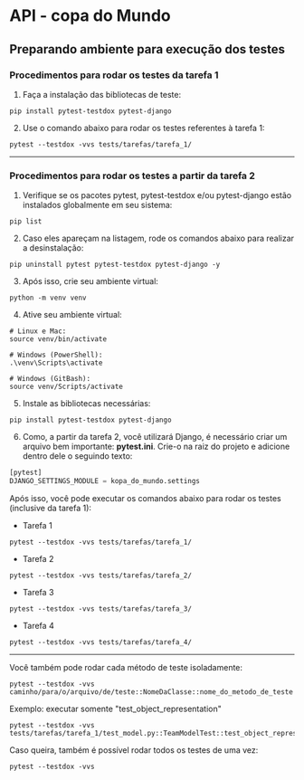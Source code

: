 # API - copa do Mundo

## Preparando ambiente para execução dos testes
### Procedimentos para rodar os testes da tarefa 1
1. Faça a instalação das bibliotecas de teste:
```shell
pip install pytest-testdox pytest-django
```
2. Use o comando abaixo para rodar os testes referentes à tarefa 1:
```shell
pytest --testdox -vvs tests/tarefas/tarefa_1/
```
---
### Procedimentos para rodar os testes a partir da tarefa 2
1. Verifique se os pacotes pytest, pytest-testdox e/ou pytest-django estão instalados globalmente em seu sistema:
```shell
pip list
```
2. Caso eles apareçam na listagem, rode os comandos abaixo para realizar a desinstalação:

```shell
pip uninstall pytest pytest-testdox pytest-django -y
```
3. Após isso, crie seu ambiente virtual:
```shell
python -m venv venv
```

4. Ative seu ambiente virtual:

```shell
# Linux e Mac:
source venv/bin/activate

# Windows (PowerShell):
.\venv\Scripts\activate

# Windows (GitBash):
source venv/Scripts/activate
```


5. Instale as bibliotecas necessárias:

```shell
pip install pytest-testdox pytest-django
```

6. Como, a partir da tarefa 2, você utilizará Django, é necessário criar um arquivo bem importante: **pytest.ini**. Crie-o na raiz do projeto e adicione dentro dele o seguindo texto:
```python
[pytest]
DJANGO_SETTINGS_MODULE = kopa_do_mundo.settings
```

Após isso, você pode executar os comandos abaixo para rodar os testes (inclusive da tarefa 1):
- Tarefa 1

```shell
pytest --testdox -vvs tests/tarefas/tarefa_1/
```

- Tarefa 2

```shell
pytest --testdox -vvs tests/tarefas/tarefa_2/
```

- Tarefa 3

```shell
pytest --testdox -vvs tests/tarefas/tarefa_3/
```

- Tarefa 4

```shell
pytest --testdox -vvs tests/tarefas/tarefa_4/
```

---

Você também pode rodar cada método de teste isoladamente:

```shell
pytest --testdox -vvs caminho/para/o/arquivo/de/teste::NomeDaClasse::nome_do_metodo_de_teste
```

Exemplo: executar somente "test_object_representation"

```shell
pytest --testdox -vvs tests/tarefas/tarefa_1/test_model.py::TeamModelTest::test_object_representation
```

Caso queira, também é possível rodar todos os testes de uma vez:
```shell
pytest --testdox -vvs
```
